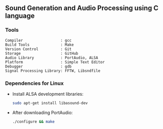 ## Sound Generation and Audio Processing using C language 

### Tools

```
Compiler                 : gcc  
Build Tools              : Make   
Version Control          : Git  
Storage                  : GitHub  
Audio Library            : PortAudio, ALSA  
Platform                 : Simple Text Editor  
Debugger                 : gdb  
Signal Processing Library: FFTW, Libsndfile  
```

### Dependencies for Linux

- Install ALSA development libraries:
  ```bash
  sudo apt-get install libasound-dev
  ```

- After downloading PortAudio:
  ```bash
  ./configure && make
  ```

